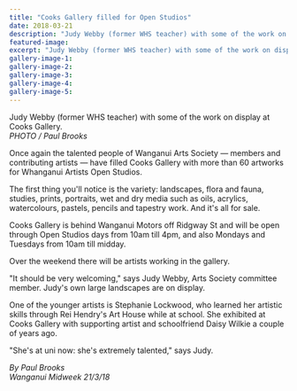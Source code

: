 ```yaml
---
title: "Cooks Gallery filled for Open Studios"
date: 2018-03-21
description: "Judy Webby (former WHS teacher) with some of the work on display at Cooks Gallery..."
featured-image: 
excerpt: "Judy Webby (former WHS teacher) with some of the work on display at Cooks Gallery."
gallery-image-1: 
gallery-image-2: 
gallery-image-3: 
gallery-image-4: 
gallery-image-5: 
---
```


<p>Judy Webby (former WHS teacher) with some of the work on display at Cooks Gallery. <br /><em>PHOTO / Paul Brooks</em></p>
<p>Once again the talented people of Wanganui Arts Society &mdash; members and contributing artists &mdash; have filled Cooks Gallery with more than 60 artworks for Whanganui Artists Open Studios.</p>
<p>The first thing you'll notice is the variety: landscapes, flora and fauna, studies, prints, portraits, wet and dry media such as oils, acrylics, watercolours, pastels, pencils and tapestry work. And it's all for sale.</p>
<p>Cooks Gallery is behind Wanganui Motors off Ridgway St and will be open through Open Studios days from 10am till 4pm, and also Mondays and Tuesdays from 10am till midday.</p>
<p>Over the weekend there will be artists working in the gallery.</p>
<p>"It should be very welcoming," says Judy Webby, Arts Society committee member. Judy's own large landscapes are on display.</p>
<p>One of the younger artists is Stephanie Lockwood, who learned her artistic skills through Rei Hendry's Art House while at school. She exhibited at Cooks Gallery with supporting artist and schoolfriend Daisy Wilkie a couple of years ago.</p>
<p>"She's at uni now: she's extremely talented," says Judy.</p>
<p><em>By Paul Brooks</em><br /><em>Wanganui Midweek 21/3/18</em></p>

